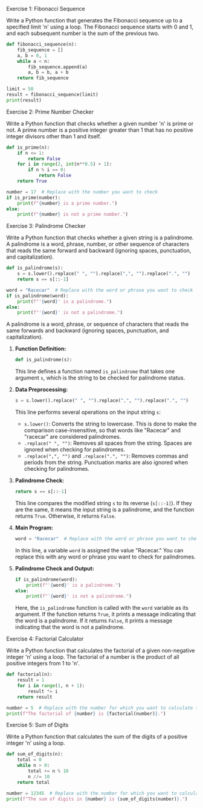Exercise 1: Fibonacci Sequence

Write a Python function that generates the Fibonacci sequence up to a specified limit 'n' using a loop. The Fibonacci sequence starts with 0 and 1, and each subsequent number is the sum of the previous two.

```python
def fibonacci_sequence(n):
    fib_sequence = []
    a, b = 0, 1
    while a < n:
        fib_sequence.append(a)
        a, b = b, a + b
    return fib_sequence

limit = 50
result = fibonacci_sequence(limit)
print(result)
```

Exercise 2: Prime Number Checker

Write a Python function that checks whether a given number 'n' is prime or not. A prime number is a positive integer greater than 1 that has no positive integer divisors other than 1 and itself.

```python
def is_prime(n):
    if n <= 1:
        return False
    for i in range(2, int(n**0.5) + 1):
        if n % i == 0:
            return False
    return True

number = 17  # Replace with the number you want to check
if is_prime(number):
    print(f"{number} is a prime number.")
else:
    print(f"{number} is not a prime number.")
```

Exercise 3: Palindrome Checker

Write a Python function that checks whether a given string is a palindrome. A palindrome is a word, phrase, number, or other sequence of characters that reads the same forward and backward (ignoring spaces, punctuation, and capitalization).

```python
def is_palindrome(s):
    s = s.lower().replace(" ", "").replace(",", "").replace(".", "")
    return s == s[::-1]

word = "Racecar"  # Replace with the word or phrase you want to check
if is_palindrome(word):
    print(f"'{word}' is a palindrome.")
else:
    print(f"'{word}' is not a palindrome.")
```

A palindrome is a word, phrase, or sequence of characters that reads the same forwards and backward (ignoring spaces, punctuation, and capitalization). 

1. **Function Definition:**
   ```python
   def is_palindrome(s):
   ```
   This line defines a function named `is_palindrome` that takes one argument `s`, which is the string to be checked for palindrome status.

2. **Data Preprocessing:**
   ```python
   s = s.lower().replace(" ", "").replace(",", "").replace(".", "")
   ```
   This line performs several operations on the input string `s`:
   - `s.lower()`: Converts the string to lowercase. This is done to make the comparison case-insensitive, so that words like "Racecar" and "racecar" are considered palindromes.
   - `.replace(" ", "")`: Removes all spaces from the string. Spaces are ignored when checking for palindromes.
   - `.replace(",", "")` and `.replace(".", "")`: Removes commas and periods from the string. Punctuation marks are also ignored when checking for palindromes.

3. **Palindrome Check:**
   ```python
   return s == s[::-1]
   ```
   This line compares the modified string `s` to its reverse (`s[::-1]`). If they are the same, it means the input string is a palindrome, and the function returns `True`. Otherwise, it returns `False`.

4. **Main Program:**
   ```python
   word = "Racecar"  # Replace with the word or phrase you want to check
   ```
   In this line, a variable `word` is assigned the value "Racecar." You can replace this with any word or phrase you want to check for palindromes.

5. **Palindrome Check and Output:**
   ```python
   if is_palindrome(word):
       print(f"'{word}' is a palindrome.")
   else:
       print(f"'{word}' is not a palindrome.")
   ```
   Here, the `is_palindrome` function is called with the `word` variable as its argument. If the function returns `True`, it prints a message indicating that the word is a palindrome. If it returns `False`, it prints a message indicating that the word is not a palindrome.

Exercise 4: Factorial Calculator

Write a Python function that calculates the factorial of a given non-negative integer 'n' using a loop. The factorial of a number is the product of all positive integers from 1 to 'n'.

```python
def factorial(n):
    result = 1
    for i in range(1, n + 1):
        result *= i
    return result

number = 5  # Replace with the number for which you want to calculate the factorial
print(f"The factorial of {number} is {factorial(number)}.")
```

Exercise 5: Sum of Digits

Write a Python function that calculates the sum of the digits of a positive integer 'n' using a loop.

```python
def sum_of_digits(n):
    total = 0
    while n > 0:
        total += n % 10
        n //= 10
    return total

number = 12345  # Replace with the number for which you want to calculate the sum of digits
print(f"The sum of digits in {number} is {sum_of_digits(number)}.")
```
